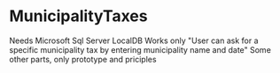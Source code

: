 # MunicipalityTaxes

Needs Microsoft Sql Server LocalDB
Works only "User can ask for a specific municipality tax by entering municipality name and date"
Some other parts, only prototype and priciples
